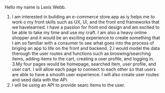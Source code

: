 Hello my name is Lexis Webb.

1. I am interested in building an e-commerce store app as iy helps me to work o my front skills such as UX, UI, and the front end frameworks that we havelearned. I have a passion for front end design and  am excited to be able to take my time and use my craft. I am also a heavy online shopper and it would be an exciting experience to create something that I am so familiar with a consumer to see what goes into the process of briging an app to life on the front and backend.
2.I would model the data therough the user routes and functions such as broswing/searching items, adding items to the cart, creating a user profile, and logging in.
3.My four pages would be homepage, searched item, user profile, and user cart. I will allow each page to connect to each other so that users are able to have a smooth user experience. I will also create user routes and seed data with the API.
4. I will be using an API to provide searc items to the user.
